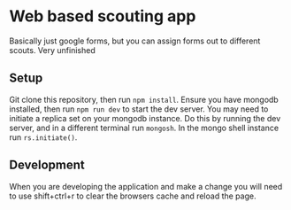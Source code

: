# Web based scouting app
Basically just google forms, but you can assign forms out to different scouts. Very unfinished

## Setup
Git clone this repository, then run `npm install`. Ensure you have mongodb installed, then run `npm run dev` to start the dev server. You may need to initiate a replica set on your mongodb instance. Do this by running the dev server, and in a different terminal run `mongosh`. In the mongo shell instance run `rs.initiate()`.

## Development
When you are developing the application and make a change you will need to use shift+ctrl+r to clear the browsers cache and reload the page.
